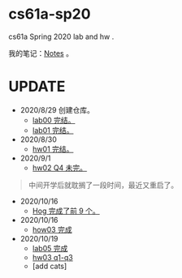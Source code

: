 # cs61a-sp20

cs61a Spring 2020 lab and hw .

我的笔记：[Notes](https://weijiew.com/codestep/book/cs61a/ch0.html) 。

# UPDATE

* 2020/8/29 创建仓库。
  * [lab00 完结。](https://weijiew.com/codestep/book/cs61a/lab0.html) 
  * [lab01 完结。](https://weijiew.com/codestep/book/cs61a/lab1.html) 
* 2020/8/30 
  * [hw01 完结。](https://weijiew.com/codestep/book/cs61a/hw1.html)
* 2020/9/1
  * [hw02 Q4 未完。](https://weijiew.com/codestep/book/cs61a/hw2.html)

> 中间开学后就耽搁了一段时间，最近又重启了。

* 2020/10/16
  * [Hog 完成了前 9 个。](https://weijiew.com/codestep/book/cs61a/hog.html)
* 2020/10/16
  * [how03 完成](https://weijiew.com/codestep/book/cs61a/hw03.html)
* 2020/10/19
  * [lab05 完成](https://weijiew.com/codestep/book/cs61a/lab05.html)
  * [hw03 q1-q3](https://weijiew.com/codestep/book/cs61a/hw03.html)
  * [add cats]